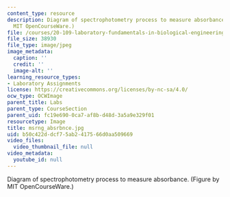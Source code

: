 ```yaml
---
content_type: resource
description: Diagram of spectrophotometry process to measure absorbance. (Figure by
  MIT OpenCourseWare.)
file: /courses/20-109-laboratory-fundamentals-in-biological-engineering-fall-2007/b50c422ddcf75ab2417566d0aa509669_msrng_absrbnce.jpg
file_size: 38930
file_type: image/jpeg
image_metadata:
  caption: ''
  credit: ''
  image-alt: ''
learning_resource_types:
- Laboratory Assignments
license: https://creativecommons.org/licenses/by-nc-sa/4.0/
ocw_type: OCWImage
parent_title: Labs
parent_type: CourseSection
parent_uid: fc19e690-0ca7-af8b-d48d-3a5a9e329f01
resourcetype: Image
title: msrng_absrbnce.jpg
uid: b50c422d-dcf7-5ab2-4175-66d0aa509669
video_files:
  video_thumbnail_file: null
video_metadata:
  youtube_id: null
---
```

Diagram of spectrophotometry process to measure absorbance. (Figure by MIT OpenCourseWare.)
